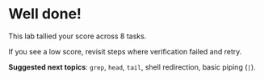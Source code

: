 # Well done!

This lab tallied your score across 8 tasks.

If you see a low score, revisit steps where verification failed and retry.

**Suggested next topics**: `grep`, `head`, `tail`, shell redirection, basic piping (`|`).
